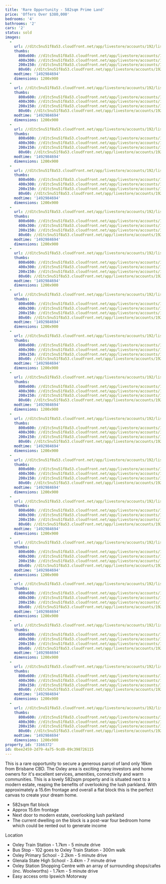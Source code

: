 ```yaml
---
title: 'Rare Opportunity - 582sqm Prime Land'
price: 'Offers Over $380,000'
bedrooms: '4'
bathrooms: '2'
cars: '2'
status: sold
images:
  -
    url: //d1tc5nu51f8a53.cloudfront.net/app/livestore/accounts/192/listings/1070801/images/Daynes-Property-Map-_4564785357_20170424075811.jpg
    thumbs:
      800x600: //d1tc5nu51f8a53.cloudfront.net/app/livestore/accounts/192/listings/1070801/images/Daynes-Property-Map-_4564785357_20170424075811_800x600.jpg
      400x300: //d1tc5nu51f8a53.cloudfront.net/app/livestore/accounts/192/listings/1070801/images/Daynes-Property-Map-_4564785357_20170424075811_400x300.jpg
      200x150: //d1tc5nu51f8a53.cloudfront.net/app/livestore/accounts/192/listings/1070801/images/Daynes-Property-Map-_4564785357_20170424075811_200x150.jpg
      80x60: //d1tc5nu51f8a53.cloudfront.net/app/livestore/accounts/192/listings/1070801/images/Daynes-Property-Map-_4564785357_20170424075811_80x60.jpg
    modtime: '1492984694'
    dimensions: 1200x900
  -
    url: //d1tc5nu51f8a53.cloudfront.net/app/livestore/accounts/192/listings/1070801/images/Daynes-Property-Fron_7892935104_20170424074357.jpg
    thumbs:
      800x600: //d1tc5nu51f8a53.cloudfront.net/app/livestore/accounts/192/listings/1070801/images/Daynes-Property-Fron_7892935104_20170424074357_800x600.jpg
      400x300: //d1tc5nu51f8a53.cloudfront.net/app/livestore/accounts/192/listings/1070801/images/Daynes-Property-Fron_7892935104_20170424074357_400x300.jpg
      200x150: //d1tc5nu51f8a53.cloudfront.net/app/livestore/accounts/192/listings/1070801/images/Daynes-Property-Fron_7892935104_20170424074357_200x150.jpg
      80x60: //d1tc5nu51f8a53.cloudfront.net/app/livestore/accounts/192/listings/1070801/images/Daynes-Property-Fron_7892935104_20170424074357_80x60.jpg
    modtime: '1492984694'
    dimensions: 1200x900
  -
    url: //d1tc5nu51f8a53.cloudfront.net/app/livestore/accounts/192/listings/1070801/images/Daynes-Property-Park_5103825475_20170424074357.jpg
    thumbs:
      800x600: //d1tc5nu51f8a53.cloudfront.net/app/livestore/accounts/192/listings/1070801/images/Daynes-Property-Park_5103825475_20170424074357_800x600.jpg
      400x300: //d1tc5nu51f8a53.cloudfront.net/app/livestore/accounts/192/listings/1070801/images/Daynes-Property-Park_5103825475_20170424074357_400x300.jpg
      200x150: //d1tc5nu51f8a53.cloudfront.net/app/livestore/accounts/192/listings/1070801/images/Daynes-Property-Park_5103825475_20170424074357_200x150.jpg
      80x60: //d1tc5nu51f8a53.cloudfront.net/app/livestore/accounts/192/listings/1070801/images/Daynes-Property-Park_5103825475_20170424074357_80x60.jpg
    modtime: '1492984694'
    dimensions: 1200x900
  -
    url: //d1tc5nu51f8a53.cloudfront.net/app/livestore/accounts/192/listings/1070801/images/Daynes-Property-Park_9253674220_20170424074400.jpg
    thumbs:
      800x600: //d1tc5nu51f8a53.cloudfront.net/app/livestore/accounts/192/listings/1070801/images/Daynes-Property-Park_9253674220_20170424074400_800x600.jpg
      400x300: //d1tc5nu51f8a53.cloudfront.net/app/livestore/accounts/192/listings/1070801/images/Daynes-Property-Park_9253674220_20170424074400_400x300.jpg
      200x150: //d1tc5nu51f8a53.cloudfront.net/app/livestore/accounts/192/listings/1070801/images/Daynes-Property-Park_9253674220_20170424074400_200x150.jpg
      80x60: //d1tc5nu51f8a53.cloudfront.net/app/livestore/accounts/192/listings/1070801/images/Daynes-Property-Park_9253674220_20170424074400_80x60.jpg
    modtime: '1492984694'
    dimensions: 1200x900
  -
    url: //d1tc5nu51f8a53.cloudfront.net/app/livestore/accounts/192/listings/1070801/images/Daynes-Property-Park_5414185547_20170424074400.jpg
    thumbs:
      800x600: //d1tc5nu51f8a53.cloudfront.net/app/livestore/accounts/192/listings/1070801/images/Daynes-Property-Park_5414185547_20170424074400_800x600.jpg
      400x300: //d1tc5nu51f8a53.cloudfront.net/app/livestore/accounts/192/listings/1070801/images/Daynes-Property-Park_5414185547_20170424074400_400x300.jpg
      200x150: //d1tc5nu51f8a53.cloudfront.net/app/livestore/accounts/192/listings/1070801/images/Daynes-Property-Park_5414185547_20170424074400_200x150.jpg
      80x60: //d1tc5nu51f8a53.cloudfront.net/app/livestore/accounts/192/listings/1070801/images/Daynes-Property-Park_5414185547_20170424074400_80x60.jpg
    modtime: '1492984694'
    dimensions: 1200x900
  -
    url: //d1tc5nu51f8a53.cloudfront.net/app/livestore/accounts/192/listings/1070801/images/Daynes-Property-Park_4624432223_20170424074402.jpg
    thumbs:
      800x600: //d1tc5nu51f8a53.cloudfront.net/app/livestore/accounts/192/listings/1070801/images/Daynes-Property-Park_4624432223_20170424074402_800x600.jpg
      400x300: //d1tc5nu51f8a53.cloudfront.net/app/livestore/accounts/192/listings/1070801/images/Daynes-Property-Park_4624432223_20170424074402_400x300.jpg
      200x150: //d1tc5nu51f8a53.cloudfront.net/app/livestore/accounts/192/listings/1070801/images/Daynes-Property-Park_4624432223_20170424074402_200x150.jpg
      80x60: //d1tc5nu51f8a53.cloudfront.net/app/livestore/accounts/192/listings/1070801/images/Daynes-Property-Park_4624432223_20170424074402_80x60.jpg
    modtime: '1492984694'
    dimensions: 1200x900
  -
    url: //d1tc5nu51f8a53.cloudfront.net/app/livestore/accounts/192/listings/1070801/images/Cook-69-OxleyBusStat_6383632380_20170424074344.jpg
    thumbs:
      800x600: //d1tc5nu51f8a53.cloudfront.net/app/livestore/accounts/192/listings/1070801/images/Cook-69-OxleyBusStat_6383632380_20170424074344_800x600.jpg
      400x300: //d1tc5nu51f8a53.cloudfront.net/app/livestore/accounts/192/listings/1070801/images/Cook-69-OxleyBusStat_6383632380_20170424074344_400x300.jpg
      200x150: //d1tc5nu51f8a53.cloudfront.net/app/livestore/accounts/192/listings/1070801/images/Cook-69-OxleyBusStat_6383632380_20170424074344_200x150.jpg
      80x60: //d1tc5nu51f8a53.cloudfront.net/app/livestore/accounts/192/listings/1070801/images/Cook-69-OxleyBusStat_6383632380_20170424074344_80x60.jpg
    modtime: '1492984694'
    dimensions: 1200x900
  -
    url: //d1tc5nu51f8a53.cloudfront.net/app/livestore/accounts/192/listings/1070801/images/Cook-69-OxleyPool-Da_7166202008_20170424074345.jpg
    thumbs:
      800x600: //d1tc5nu51f8a53.cloudfront.net/app/livestore/accounts/192/listings/1070801/images/Cook-69-OxleyPool-Da_7166202008_20170424074345_800x600.jpg
      400x300: //d1tc5nu51f8a53.cloudfront.net/app/livestore/accounts/192/listings/1070801/images/Cook-69-OxleyPool-Da_7166202008_20170424074345_400x300.jpg
      200x150: //d1tc5nu51f8a53.cloudfront.net/app/livestore/accounts/192/listings/1070801/images/Cook-69-OxleyPool-Da_7166202008_20170424074345_200x150.jpg
      80x60: //d1tc5nu51f8a53.cloudfront.net/app/livestore/accounts/192/listings/1070801/images/Cook-69-OxleyPool-Da_7166202008_20170424074345_80x60.jpg
    modtime: '1492984694'
    dimensions: 1200x900
  -
    url: //d1tc5nu51f8a53.cloudfront.net/app/livestore/accounts/192/listings/1070801/images/Cook-69-OxleyPrimary_6022139434_20170424074347.jpg
    thumbs:
      800x600: //d1tc5nu51f8a53.cloudfront.net/app/livestore/accounts/192/listings/1070801/images/Cook-69-OxleyPrimary_6022139434_20170424074347_800x600.jpg
      400x300: //d1tc5nu51f8a53.cloudfront.net/app/livestore/accounts/192/listings/1070801/images/Cook-69-OxleyPrimary_6022139434_20170424074347_400x300.jpg
      200x150: //d1tc5nu51f8a53.cloudfront.net/app/livestore/accounts/192/listings/1070801/images/Cook-69-OxleyPrimary_6022139434_20170424074347_200x150.jpg
      80x60: //d1tc5nu51f8a53.cloudfront.net/app/livestore/accounts/192/listings/1070801/images/Cook-69-OxleyPrimary_6022139434_20170424074347_80x60.jpg
    modtime: '1492984694'
    dimensions: 1200x900
  -
    url: //d1tc5nu51f8a53.cloudfront.net/app/livestore/accounts/192/listings/1070801/images/Cook-69-OxleyStation_5938499225_20170424074347.jpg
    thumbs:
      800x600: //d1tc5nu51f8a53.cloudfront.net/app/livestore/accounts/192/listings/1070801/images/Cook-69-OxleyStation_5938499225_20170424074347_800x600.jpg
      400x300: //d1tc5nu51f8a53.cloudfront.net/app/livestore/accounts/192/listings/1070801/images/Cook-69-OxleyStation_5938499225_20170424074347_400x300.jpg
      200x150: //d1tc5nu51f8a53.cloudfront.net/app/livestore/accounts/192/listings/1070801/images/Cook-69-OxleyStation_5938499225_20170424074347_200x150.jpg
      80x60: //d1tc5nu51f8a53.cloudfront.net/app/livestore/accounts/192/listings/1070801/images/Cook-69-OxleyStation_5938499225_20170424074347_80x60.jpg
    modtime: '1492984694'
    dimensions: 1200x900
  -
    url: //d1tc5nu51f8a53.cloudfront.net/app/livestore/accounts/192/listings/1070801/images/Cook-69-OxleyStation_4764416395_20170424074349.jpg
    thumbs:
      800x600: //d1tc5nu51f8a53.cloudfront.net/app/livestore/accounts/192/listings/1070801/images/Cook-69-OxleyStation_4764416395_20170424074349_800x600.jpg
      400x300: //d1tc5nu51f8a53.cloudfront.net/app/livestore/accounts/192/listings/1070801/images/Cook-69-OxleyStation_4764416395_20170424074349_400x300.jpg
      200x150: //d1tc5nu51f8a53.cloudfront.net/app/livestore/accounts/192/listings/1070801/images/Cook-69-OxleyStation_4764416395_20170424074349_200x150.jpg
      80x60: //d1tc5nu51f8a53.cloudfront.net/app/livestore/accounts/192/listings/1070801/images/Cook-69-OxleyStation_4764416395_20170424074349_80x60.jpg
    modtime: '1492984694'
    dimensions: 1200x900
  -
    url: //d1tc5nu51f8a53.cloudfront.net/app/livestore/accounts/192/listings/1070801/images/Cook-69-OxleyStation_2966492781_20170424074349.jpg
    thumbs:
      800x600: //d1tc5nu51f8a53.cloudfront.net/app/livestore/accounts/192/listings/1070801/images/Cook-69-OxleyStation_2966492781_20170424074349_800x600.jpg
      400x300: //d1tc5nu51f8a53.cloudfront.net/app/livestore/accounts/192/listings/1070801/images/Cook-69-OxleyStation_2966492781_20170424074349_400x300.jpg
      200x150: //d1tc5nu51f8a53.cloudfront.net/app/livestore/accounts/192/listings/1070801/images/Cook-69-OxleyStation_2966492781_20170424074349_200x150.jpg
      80x60: //d1tc5nu51f8a53.cloudfront.net/app/livestore/accounts/192/listings/1070801/images/Cook-69-OxleyStation_2966492781_20170424074349_80x60.jpg
    modtime: '1492984694'
    dimensions: 1200x900
  -
    url: //d1tc5nu51f8a53.cloudfront.net/app/livestore/accounts/192/listings/1070801/images/Cook-69-OxleyStation_4261441389_20170424074350.jpg
    thumbs:
      800x600: //d1tc5nu51f8a53.cloudfront.net/app/livestore/accounts/192/listings/1070801/images/Cook-69-OxleyStation_4261441389_20170424074350_800x600.jpg
      400x300: //d1tc5nu51f8a53.cloudfront.net/app/livestore/accounts/192/listings/1070801/images/Cook-69-OxleyStation_4261441389_20170424074350_400x300.jpg
      200x150: //d1tc5nu51f8a53.cloudfront.net/app/livestore/accounts/192/listings/1070801/images/Cook-69-OxleyStation_4261441389_20170424074350_200x150.jpg
      80x60: //d1tc5nu51f8a53.cloudfront.net/app/livestore/accounts/192/listings/1070801/images/Cook-69-OxleyStation_4261441389_20170424074350_80x60.jpg
    modtime: '1492984694'
    dimensions: 1200x900
  -
    url: //d1tc5nu51f8a53.cloudfront.net/app/livestore/accounts/192/listings/1070801/images/Cook-69-OxleyTrain-D_7145718793_20170424074351.jpg
    thumbs:
      800x600: //d1tc5nu51f8a53.cloudfront.net/app/livestore/accounts/192/listings/1070801/images/Cook-69-OxleyTrain-D_7145718793_20170424074351_800x600.jpg
      400x300: //d1tc5nu51f8a53.cloudfront.net/app/livestore/accounts/192/listings/1070801/images/Cook-69-OxleyTrain-D_7145718793_20170424074351_400x300.jpg
      200x150: //d1tc5nu51f8a53.cloudfront.net/app/livestore/accounts/192/listings/1070801/images/Cook-69-OxleyTrain-D_7145718793_20170424074351_200x150.jpg
      80x60: //d1tc5nu51f8a53.cloudfront.net/app/livestore/accounts/192/listings/1070801/images/Cook-69-OxleyTrain-D_7145718793_20170424074351_80x60.jpg
    modtime: '1492984694'
    dimensions: 1200x900
  -
    url: //d1tc5nu51f8a53.cloudfront.net/app/livestore/accounts/192/listings/1070801/images/Cook-69-OxleyTrain2-_3134271186_20170424074352.jpg
    thumbs:
      800x600: //d1tc5nu51f8a53.cloudfront.net/app/livestore/accounts/192/listings/1070801/images/Cook-69-OxleyTrain2-_3134271186_20170424074352_800x600.jpg
      400x300: //d1tc5nu51f8a53.cloudfront.net/app/livestore/accounts/192/listings/1070801/images/Cook-69-OxleyTrain2-_3134271186_20170424074352_400x300.jpg
      200x150: //d1tc5nu51f8a53.cloudfront.net/app/livestore/accounts/192/listings/1070801/images/Cook-69-OxleyTrain2-_3134271186_20170424074352_200x150.jpg
      80x60: //d1tc5nu51f8a53.cloudfront.net/app/livestore/accounts/192/listings/1070801/images/Cook-69-OxleyTrain2-_3134271186_20170424074352_80x60.jpg
    modtime: '1492984694'
    dimensions: 1200x900
  -
    url: //d1tc5nu51f8a53.cloudfront.net/app/livestore/accounts/192/listings/1070801/images/Cook-69-Park-Daynes-_8200750077_20170424074353.jpg
    thumbs:
      800x600: //d1tc5nu51f8a53.cloudfront.net/app/livestore/accounts/192/listings/1070801/images/Cook-69-Park-Daynes-_8200750077_20170424074353_800x600.jpg
      400x300: //d1tc5nu51f8a53.cloudfront.net/app/livestore/accounts/192/listings/1070801/images/Cook-69-Park-Daynes-_8200750077_20170424074353_400x300.jpg
      200x150: //d1tc5nu51f8a53.cloudfront.net/app/livestore/accounts/192/listings/1070801/images/Cook-69-Park-Daynes-_8200750077_20170424074353_200x150.jpg
      80x60: //d1tc5nu51f8a53.cloudfront.net/app/livestore/accounts/192/listings/1070801/images/Cook-69-Park-Daynes-_8200750077_20170424074353_80x60.jpg
    modtime: '1492984694'
    dimensions: 1200x900
  -
    url: //d1tc5nu51f8a53.cloudfront.net/app/livestore/accounts/192/listings/1070801/images/Cook-69-Park2-Daynes_7195037198_20170424074354.jpg
    thumbs:
      800x600: //d1tc5nu51f8a53.cloudfront.net/app/livestore/accounts/192/listings/1070801/images/Cook-69-Park2-Daynes_7195037198_20170424074354_800x600.jpg
      400x300: //d1tc5nu51f8a53.cloudfront.net/app/livestore/accounts/192/listings/1070801/images/Cook-69-Park2-Daynes_7195037198_20170424074354_400x300.jpg
      200x150: //d1tc5nu51f8a53.cloudfront.net/app/livestore/accounts/192/listings/1070801/images/Cook-69-Park2-Daynes_7195037198_20170424074354_200x150.jpg
      80x60: //d1tc5nu51f8a53.cloudfront.net/app/livestore/accounts/192/listings/1070801/images/Cook-69-Park2-Daynes_7195037198_20170424074354_80x60.jpg
    modtime: '1492984694'
    dimensions: 1200x900
property_id: '3166372'
id: 0bee2459-2d79-4a75-9cd0-89c398726115
---
```

This is a rare opportunity to secure a generous parcel of land only 16km from Brisbane CBD. The Oxley area is exciting many investors and home owners for it's excellent services, amenities, connectivity and warm communities. This is a lovely 582sqm property and is situated next to a modern estate, reaping the benefits of overlooking the lush parkland. With approximately a 15.6m frontage and overall a flat block this is the perfect canvas to create your dream home.

*  582sqm flat block
*  Approx 15.6m frontage
*  Next door to modern estate, overlooking lush parkland
*  The current dwelling on the block is a post-war four bedroom home which could be rented out to generate income

Location
*  Oxley Train Station - 1.7km - 5 minute drive
*  Bus Stop - 102 goes to Oxley Train Station - 300m walk
*  Oxley Primary School - 2.2km - 5 minute drive
*  Glenala State High School - 3.4km - 7 minute drive
*  Oxley Station Shopping Centre with an array of surrounding shops/cafes (inc. Woolworths)  - 1.7km - 5 minute drive
*  Easy access onto Ipswich Motorway